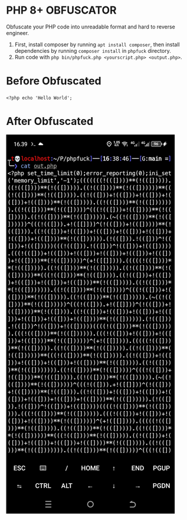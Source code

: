 # PHP 8+ OBFUSCATOR 

Obfuscate your PHP code into unreadable format and hard to reverse engineer.

1. First, install composer by running `apt install composer`, then install dependencies by running `composer install` in `phpfuck` directory.
2. Run code with `php bin/phpfuck.php <yourscript.php> <output.php>`.

# Before Obfuscated
`<?php echo 'Hello World';`
# After Obfuscated
<img src='src/Screenshot_20250713-163903.jpg' />
